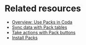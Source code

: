 Related resources
=================


* [Overview: Use Packs in Coda](https://help.coda.io/en/articles/2414769-overview-use-packs-in-coda)
* [Sync data with Pack tables](https://help.coda.io/en/articles/3213629-using-packs-tables-to-sync-your-data-into-coda)
* [Take actions with Pack buttons](https://help.coda.io/en/articles/7897620-take-actions-with-pack-buttons)
* [Install Packs](https://help.coda.io/en/articles/7980712-install-packs)